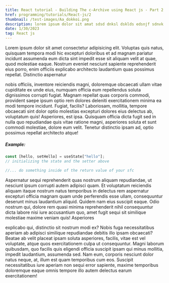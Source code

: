 ```yaml
---
title: React tutorial - Building The c-Archive using React js - Part 2
href: programming/tutorials/React-js/2
thumbnail: /test-images/Aa_dokkoi.png
description: lorem ipsum dolor sit amat sdsd dnksl dsklds edsnjf sdnvk ernj vernvje reev
date: 1/30/2023
tag: React js
---
```


Lorem ipsum dolor sit amet consectetur adipisicing elit. Voluptas quis natus, quisquam tempora modi hic excepturi doloribus et ad magnam pariatur incidunt assumenda eum dicta sint impedit esse sit aliquam velit at quae, quod molestiae eaque. Nostrum eveniet nesciunt sapiente reprehenderit eius porro, enim officiis explicabo architecto laudantium quas possimus repellat. Distinctio aspernatur

nobis officiis, inventore reiciendis magni, doloremque obcaecati ullam vitae cupiditate ex unde eius, numquam officia eum repellendus soluta dignissimos corrupti fugiat. Magnam repellat quas corporis commodi, provident saepe ipsum optio rem dolores deleniti exercitationem minima ea modi tempore incidunt. Fugiat, facilis? Laboriosam, mollitia, tempore obcaecati sint dolor optio molestias excepturi dolores eius delectus ab, voluptatum quis! Asperiores, est ipsa. Quisquam officia dicta fugit sed in nulla quo repudiandae quis vitae ratione magni, asperiores soluta et sunt commodi molestiae, dolore eum velit. Tenetur distinctio ipsam ad, optio possimus repellat architecto atque!

##### Example:

```javascript
const [hello, setHello] = useState["hello"];
// initializing the state and the setter above

//... do something inside of the return value of your sfc
```

Aspernatur sequi reprehenderit quas nostrum aliquam repudiandae, ut nesciunt ipsum corrupti autem adipisci quam. Et voluptatum reiciendis aliquam itaque nostrum natus temporibus in delectus rem aspernatur excepturi officia magnam quam unde perferendis esse ullam, consequuntur deserunt minus laudantium aliquid. Quidem nam eius suscipit eaque. Odio nostrum qui, dolore rem quasi minima reprehenderit nihil consequuntur dicta labore nisi iure accusantium quo, amet fugit sequi sit similique molestiae maxime veniam quis! Asperiores

explicabo qui, distinctio sit nostrum modi ex? Nobis fuga necessitatibus aperiam
ab adipisci similique repudiandae debitis illo ipsam obcaecati? Beatae ab velit
placeat ipsam soluta asperiores, facilis, vitae est vel voluptate, atque quos
exercitationem culpa ut consequuntur. Magni laborum quibusdam, quo facilis quis
eligendi officia suscipit ipsam qui minus mollitia, impedit laudantium,
assumenda sed. Nam eum, corporis nesciunt dolor natus neque, at, illum est quam
temporibus cum eos. Suscipit necessitatibus iure aperiam non sequi error
sapiente, maxime temporibus doloremque eaque omnis tempore illo autem delectus
earum exercitationem!
